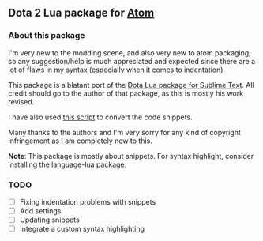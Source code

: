 ## Dota 2 Lua package for [Atom](https://atom.io/)

### About this package

I'm very new to the modding scene, and also very new to atom packaging; so any suggestion/help is much appreciated and expected since there are a lot of flaws in my syntax (especially when it comes to indentation).

This package is a blatant port of the [Dota Lua package for Sublime Text](https://github.com/bhargavrpatel/Dota-2-Sublime-Packages). All credit should go to the author of that package, as this is mostly his work revised.

I have also used [this script](https://github.com/james2doyle/sublime-to-atom-snippets) to convert the code snippets.

Many thanks to the authors and I'm very sorry for any kind of copyright infringement as I am completely new to this.

**Note**: This package is mostly about snippets. For syntax highlight, consider installing the language-lua package.
 
### TODO

- [ ] Fixing indentation problems with snippets
- [ ] Add settings
- [ ] Updating snippets
- [ ] Integrate a custom syntax highlighting
